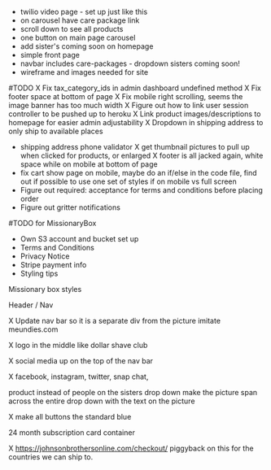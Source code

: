 - twilio video page - set up just like this
- on carousel have care package link
- scroll down to see all products
- one button on main page carousel
- add sister's coming soon on homepage
- simple front page
- navbar includes care-packages - dropdown sisters coming soon!
- wireframe and images needed for site

#TODO
X Fix tax_category_ids in admin dashboard undefined method
X Fix footer space at bottom of page
X Fix mobile right scrolling, seems the image banner has too much width
X Figure out how to link user session controller to be pushed up to heroku
X Link product images/descriptions to homepage for easier admin adjustability
X Dropdown in shipping address to only ship to available places
- shipping address phone validator
X get thumbnail pictures to pull up when clicked for products, or enlarged
X footer is all jacked again, white space while on mobile at bottom of page
- fix cart show page on mobile, maybe do an if/else in the code file, find out if possible to use one set of styles if on mobile vs full screen
- Figure out required: acceptance for terms and conditions before placing order
- Figure out gritter notifications

#TODO for MissionaryBox
- Own S3 account and bucket set up
- Terms and Conditions
- Privacy Notice
- Stripe payment info
- Styling tips


Missionary box styles

Header / Nav

X Update nav bar so it is a separate div from the picture imitate meundies.com

X logo in the middle like dollar shave club

X social media up on the top of the nav bar

X facebook, instagram, twitter, snap chat,



product instead of people on the sisters drop down
make the picture span across the entire drop down  with the text on the picture

X make all buttons the standard blue

24 month subscription card container


X https://johnsonbrothersonline.com/checkout/ piggyback on this for the countries we can ship to.